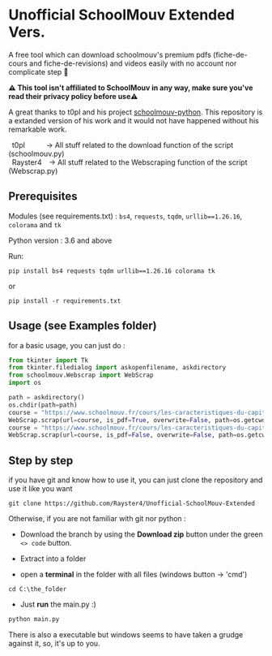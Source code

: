 # Unofficial SchoolMouv Extended Vers.

 A free tool which can download schoolmouv's premium pdfs (fiche-de-cours and fiche-de-revisions) and videos easily with no account nor complicate step 🎈

**⚠️ This tool isn't affiliated to SchoolMouv in any way, make sure you've read their privacy policy before use⚠️**

 A great thanks to t0pl and his project [schoolmouv-python](https://github.com/Unofficial-SchoolMouv/schoolmouv-python). This repository is a extanded version of his work and it would not have happened without his remarkable work. 

&ensp;t0pl&emsp;&ensp;&ensp;&emsp;-> All stuff related to the download function of the script (schoolmouv.py)<br />
&ensp;Rayster4&ensp;&ensp;-> All stuff related to the Webscraping function of the script (Webscrap.py)

## Prerequisites

Modules (see requirements.txt) : `bs4`, `requests`,  `tqdm`, `urllib==1.26.16`, `colorama` and `tk`

Python version : 3.6 and above

Run:

```
pip install bs4 requests tqdm urllib==1.26.16 colorama tk
```

or 

```
pip install -r requirements.txt
```

## Usage (see Examples folder)

for a basic usage, you can just do :

```python
from tkinter import Tk 
from tkinter.filedialog import askopenfilename, askdirectory
from schoolmouv.Webscrap import WebScrap
import os 

path = askdirectory()
os.chdir(path=path)
course = "https://www.schoolmouv.fr/cours/les-caracteristiques-du-capitalisme-des-annees-1920-/fiche-de-cours" # PDF
WebScrap.scrap(url=course, is_pdf=True, overwrite=False, path=os.getcwd())
course = "https://www.schoolmouv.fr/cours/les-caracteristiques-du-capitalisme-des-annees-1920-/cours-video" # Vidéo
WebScrap.scrap(url=course, is_pdf=False, overwrite=False, path=os.getcwd())
```

## Step by step

if you have git and know how to use it, you can just clone the repository and use it like you want 

```
git clone https://github.com/Rayster4/Unofficial-SchoolMouv-Extended
```

Otherwise, if you are not familiar with git nor python : 

- Download the branch by using the **Download zip** button under the green `<> code` button.

- Extract into a folder

- open a **terminal** in the folder with all files (windows button -> 'cmd')

```cmm
cd C:\the_folder
```

- Just **run** the main.py :)

```cmd
python main.py
```

There is also a executable but windows seems to have taken a grudge against it, so, it's up to you.
